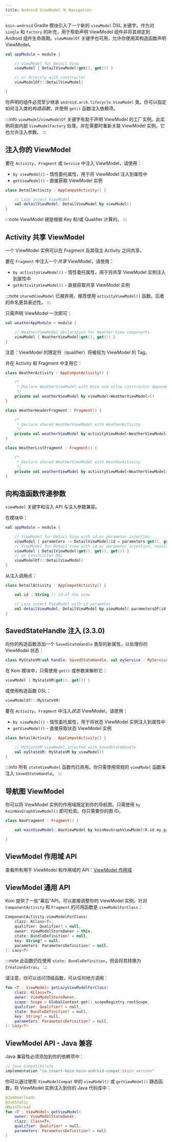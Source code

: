 ```yaml
---
title: Android ViewModel 与 Navigation
---
```


`koin-android` Gradle 模块引入了一个新的 `viewModel` DSL 关键字，作为对 `single` 和 `factory` 的补充，用于帮助声明 ViewModel 组件并将其绑定到 Android 组件生命周期。`viewModelOf` 关键字也可用，允许你使用其构造函数声明 ViewModel。

```kotlin
val appModule = module {

    // ViewModel for Detail View
    viewModel { DetailViewModel(get(), get()) }

    // or directly with constructor
    viewModelOf(::DetailViewModel)

}
```

你声明的组件必须至少继承 `android.arch.lifecycle.ViewModel` 类。你可以指定如何注入类的*构造函数*，并使用 `get()` 函数注入依赖项。

:::info
`viewModel`/`viewModelOf` 关键字有助于声明 ViewModel 的工厂实例。此实例将由内部 `ViewModelFactory` 处理，并在需要时重新关联 ViewModel 实例。它也允许注入参数。
:::

## 注入你的 ViewModel

要在 `Activity`、`Fragment` 或 `Service` 中注入 ViewModel，请使用：

*   `by viewModel()` - 惰性委托属性，用于将 ViewModel 注入到属性中
*   `getViewModel()` - 直接获取 ViewModel 实例

```kotlin
class DetailActivity : AppCompatActivity() {

    // Lazy inject ViewModel
    val detailViewModel: DetailViewModel by viewModel()
}
```

:::note
ViewModel 键是根据 Key 和/或 Qualifier 计算的。
:::

## Activity 共享 ViewModel

一个 ViewModel 实例可以在 Fragment 及其宿主 Activity 之间共享。

要在 `Fragment` 中注入一个*共享* ViewModel，请使用：

*   `by activityViewModel()` - 惰性委托属性，用于将共享 ViewModel 实例注入到属性中
*   `getActivityViewModel()` - 直接获取共享 ViewModel 实例

:::note
`sharedViewModel` 已被弃用，推荐使用 `activityViewModel()` 函数。后者的命名更具表述性。
:::

只需声明 ViewModel 一次即可：

```kotlin
val weatherAppModule = module {

    // WeatherViewModel declaration for Weather View components
    viewModel { WeatherViewModel(get(), get()) }
}
```

注意：ViewModel 的限定符（qualifier）将被视为 ViewModel 的 Tag。

并在 Activity 和 Fragment 中复用它：

```kotlin
class WeatherActivity : AppCompatActivity() {

    /*
     * Declare WeatherViewModel with Koin and allow constructor dependency injection
     */
    private val weatherViewModel by viewModel<WeatherViewModel>()
}

class WeatherHeaderFragment : Fragment() {

    /*
     * Declare shared WeatherViewModel with WeatherActivity
     */
    private val weatherViewModel by activityViewModel<WeatherViewModel>()
}

class WeatherListFragment : Fragment() {

    /*
     * Declare shared WeatherViewModel with WeatherActivity
     */
    private val weatherViewModel by activityViewModel<WeatherViewModel>()
}
```

## 向构造函数传递参数

`viewModel` 关键字和注入 API 与注入参数兼容。

在模块中：

```kotlin
val appModule = module {

    // ViewModel for Detail View with id as parameter injection
    viewModel { parameters -> DetailViewModel(id = parameters.get(), get(), get()) }
    // ViewModel for Detail View with id as parameter injection, resolved from graph
    viewModel { DetailViewModel(get(), get(), get()) }
    // or Constructor DSL
    viewModelOf(::DetailViewModel)
}
```

从注入调用点：

```kotlin
class DetailActivity : AppCompatActivity() {

    val id : String // id of the view

    // Lazy inject ViewModel with id parameter
    val detailViewModel: DetailViewModel by viewModel{ parametersOf(id)}
}
```

## SavedStateHandle 注入 (3.3.0)

向你的构造函数添加一个 `SavedStateHandle` 类型的新属性，以处理你的 ViewModel 状态：

```kotlin
class MyStateVM(val handle: SavedStateHandle, val myService : MyService) : ViewModel()
```

在 Koin 模块中，只需使用 `get()` 或参数来解析它：

```kotlin
viewModel { MyStateVM(get(), get()) }
```

或使用构造函数 DSL：

```kotlin
viewModelOf(::MyStateVM)
```

要在 `Activity`、`Fragment` 中注入*状态* ViewModel，请使用：

*   `by viewModel()` - 惰性委托属性，用于将状态 ViewModel 实例注入到属性中
*   `getViewModel()` - 直接获取状态 ViewModel 实例

```kotlin
class DetailActivity : AppCompatActivity() {

    // MyStateVM viewModel injected with SavedStateHandle
    val myStateVM: MyStateVM by viewModel()
}
```

:::info
所有 `stateViewModel` 函数均已弃用。你只需使用常规的 `viewModel` 函数来注入 `SavedStateHandle`。
:::

## 导航图 ViewModel

你可以将 ViewModel 实例的作用域限定到你的导航图。只需使用 `by koinNavGraphViewModel()` 即可检索。你只需要你的图 ID。

```kotlin
class NavFragment : Fragment() {

    val mainViewModel: NavViewModel by koinNavGraphViewModel(R.id.my_graph)

}
```

## ViewModel 作用域 API

查看所有用于 ViewModel 和作用域的 API：[ViewModel 作用域](/docs/reference/koin-android/scope.md#viewmodel-scope-since-354)

## ViewModel 通用 API

Koin 提供了一些“幕后”API，可以直接调整你的 ViewModel 实例。针对 `ComponentActivity` 和 `Fragment` 的可用函数是 `viewModelForClass`：

```kotlin
ComponentActivity.viewModelForClass(
    clazz: KClass<T>,
    qualifier: Qualifier? = null,
    owner: ViewModelStoreOwner = this,
    state: BundleDefinition? = null,
    key: String? = null,
    parameters: ParametersDefinition? = null,
): Lazy<T>
```

:::note
此函数仍在使用 `state: BundleDefinition`，但会将其转换为 `CreationExtras`。
:::

请注意，你可以访问顶级函数，可从任何地方调用：

```kotlin
fun <T : ViewModel> getLazyViewModelForClass(
    clazz: KClass<T>,
    owner: ViewModelStoreOwner,
    scope: Scope = GlobalContext.get().scopeRegistry.rootScope,
    qualifier: Qualifier? = null,
    state: BundleDefinition? = null,
    key: String? = null,
    parameters: ParametersDefinition? = null,
): Lazy<T>
```

## ViewModel API - Java 兼容

Java 兼容性必须添加到你的依赖项中：

```groovy
// Java Compatibility
implementation "io.insert-koin:koin-android-compat:$koin_version"
```

你可以通过使用 `ViewModelCompat` 中的 `viewModel()` 或 `getViewModel()` 静态函数，将 ViewModel 实例注入到你的 Java 代码库中：

```kotlin
@JvmOverloads
@JvmStatic
@MainThread
fun <T : ViewModel> getViewModel(
    owner: ViewModelStoreOwner,
    clazz: Class<T>,
    qualifier: Qualifier? = null,
    parameters: ParametersDefinition? = null
)
```
